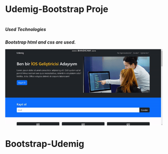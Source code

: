 <h1>Udemig-Bootstrap Proje<h1>

<h5>Used Technologies<h5>

Bootstrap html and css are used.

![](ekran.gif)
# Bootstrap-Udemig
